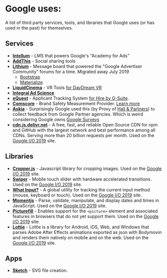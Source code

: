 # Google uses:
A list of third party services, tools, and libraries that Google uses (or has used in the past) for themselves.


## Services
* **[Intellum](https://www.intellum.com/learning-delivery)** - LMS that powers Google's "Academy for Ads"
* **[AddThis](https://www.addthis.com/)** - Social sharing tools
* **[Lithium](https://www.lithium.com/products/online-communities/)** - Message board that powered the "Google Advertiser Community" forums for a time. Migrated away July 2019
  * [Bootstrap](https://getbootstrap.com/)
  * [Materialize](https://materialize.com/)
* **[LiquidCinema](https://liquidcinemavr.com/)** - VR Tools [for DayDream VR](https://liquidcinemavr.com/clients/)
* **[Integral Ad Science](https://integralads.com/uk/news/google-selects-ias-brand-safety-viewability-preferred-measurement-partner/)**
* **[eQuest](https://www.equest.com/)** - Applicant Tracking System [for Hire by G-Suite](https://www.globenewswire.com/news-release/2018/09/11/1569289/0/en/Google-Selects-eQuest-to-Provide-Job-Posting-Distribution-for-its-New-Applicant-Tracking-System-Hire-by-G-Suite.html).
* **[Comscore](https://www.comscore.com)** - Brand Safety Measurement Provider. [Learn more](https://www.comscore.com/Insights/Press-Releases/2017/4/Google-Selects-comScore-as-Brand-Safety-Measurement-Provider?cs_edgescape_cc=CA)
* **[Askia](https://askia.com)** - Surprisingly Google used this (by Proxy of [Hall & Partners](https://www.hallandpartners.com)) to collect feedback from Google Partner agencies. Which is weird considering Google owns [Google Surveys](https://surveys.google.com/)
* **[cdn.js.delivr.net](https://www.jsdelivr.com/)** - A free, fast, and reliable Open Source CDN for npm and GitHub with the largest network and best performance among all CDNs. Serving more than 20 billion requests per month. Used on the [Google I/O 2019](https://events.withgoogle.com/io2019/) site.

## Libraries
* **[Cropper.js](https://fengyuanchen.github.io/cropperjs/)** - Javascript library for cropping images. Used on the [Google I/O 2019](https://events.withgoogle.com/io2019/) site.
* **[Swiper](http://www.idangero.us/swiper/)** - Mobile touch slider with hardware accelerated transitions.  Used on the [Google I/O 2019](https://events.withgoogle.com/io2019/) site.
* **[What Input?](https://github.com/ten1seven/what-input)** - A global utility for tracking the current input method (mouse, keyboard or touch). Used on the [Google I/O 2019](https://events.withgoogle.com/io2019/) site.
* **[Momentjs](https://momentjs.com/)** - Parse, validate, manipulate, and display dates and times in JavaScript. Used on the [Google I/O 2019](https://events.withgoogle.com/io2019/) site.
* **[Picturefill](http://scottjehl.github.io/picturefill/)** - Enables support for the ``<picture>`` element and associated features in browsers that do not yet support them. Used on the [Google I/O 2019](https://events.withgoogle.com/io2019/) site.
* **[Lottie](http://airbnb.io/lottie/)** - Lottie is a library for Android, iOS, Web, and Windows that parses Adobe After Effects animations exported as json with Bodymovin and renders them natively on mobile and on the web. Used on the [Google I/O 2019](https://events.withgoogle.com/io2019/) site.

## Apps
* **[Sketch](https://www.sketch.com/)** - SVG file creation.
